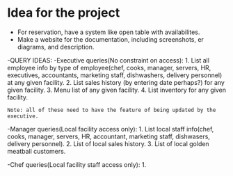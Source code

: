 # Idea for the project

- For reservation, have a system like open table with availabilites.
- Make a website for the documentation, including screenshots, er diagrams,
  and description.

-QUERY IDEAS:
  -Executive queries(No constraint on access): 
    1. List all employee info by type of employee(chef, cooks, manager, servers, HR, executives, accountants, marketing staff,           dishwashers, delivery personnel) at any given facility.
    2. List sales history (by entering date perhaps?) for any given facility.
    3. Menu list of any given facility.
    4. List inventory for any given facility.
    
    Note: all of these need to have the feature of being updated by the executive.

  -Manager queries(Local facility access only):
    1. List local staff info(chef, cooks, manager, servers, HR, accountant, marketing staff, dishwasers, delivery personnel).
    2. List of local sales history.
    3. List of local golden meatball customers.
    
  -Chef queries(Local facility staff access only):
    1.

